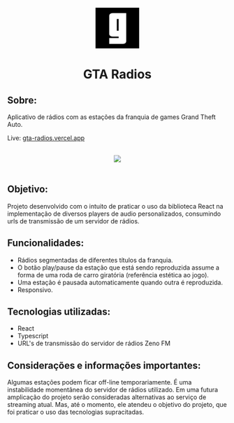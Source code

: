 <p align="center">
  <img src="public/images/logo.png" />
</p>

<h1 align="center">GTA Radios</h1>
<h2>Sobre:</h2>
<p>Aplicativo de rádios com as estações da franquia de games Grand Theft Auto.</p>
<p>Live: <a href="http://gta-radios.vercel.app/">gta-radios.vercel.app</a></p><br>
<div align="center"><img  src="../GTA-radios/public/images/screen.gif"></img></div><br>
<h2>Objetivo:</h2>
<p>Projeto desenvolvido com o intuito de praticar o uso da biblioteca React na implementação de diversos players de audio personalizados, consumindo urls de transmissão de um servidor de rádios.</p>
<h2>Funcionalidades:</h2>
<ul>
  <li>Rádios segmentadas de diferentes títulos da franquia.</li>
  <li>O botão play/pause da estação que está sendo reproduzida assume a forma de uma roda de carro giratória (referência estética ao jogo).</li>
  <li>Uma estação é pausada automaticamente quando outra é reproduzida.</li>
  <li>Responsivo.</li>
</ul>
<h2>Tecnologias utilizadas:</h2>
<ul>
  <li>React</li>
  <li>Typescript</li>
  <li>URL's de transmissão do servidor de rádios Zeno FM</li>
</ul>
<h2>Considerações e informações importantes:</h2>
<p>Algumas estações podem ficar off-line temporariamente. É uma instabilidade momentânea do servidor de rádios utilizado. Em uma futura amplicação do projeto serão consideradas alternativas ao serviço de streaming atual. Mas, até o momento, ele atendeu o objetivo do projeto, que foi praticar o uso das tecnologias supracitadas.</p>
